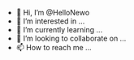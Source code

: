 - 👋 Hi, I’m @HelloNewo
- 👀 I’m interested in ...
- 🌱 I’m currently learning ...
- 💞️ I’m looking to collaborate on ...
- 📫 How to reach me ...

<!---
HelloNewo/HelloNewo is a ✨ special ✨ repository because its `README.md` (this file) appears on your GitHub profile.
You can click the Preview link to take a look at your changes.
--->

